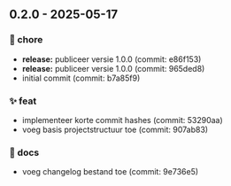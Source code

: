 ## 0.2.0 - 2025-05-17

### 🔨 chore
- **release:** publiceer versie 1.0.0 (commit: e86f153)
- **release:** publiceer versie 1.0.0 (commit: 965ded8)
- initial commit (commit: b7a85f9)

### ✨ feat
- implementeer korte commit hashes (commit: 53290aa)
- voeg basis projectstructuur toe (commit: 907ab83)

### 📝 docs
- voeg changelog bestand toe (commit: 9e736e5)

